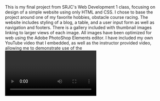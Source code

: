 This is my final project from SRJC's Web Development 1 class, focusing on design of a simple website using only HTML and CSS. I chose to base the project around one of my favorite hobbies, obstacle course racing. The website includes styling of a blog, a table, and a user input form as well as navigation and footers. There is a gallery included with thumbnail images linking to larger views of each image. All images have been optimized for web using the Adobe PhotoShop Elements editor. I have included my own YouTube video that I embedded, as well as the instructor provided video, allowing me to demonstrate use of the <video> tag. Site is viewable at http://ocrhobbyist.carinaogbat.site/